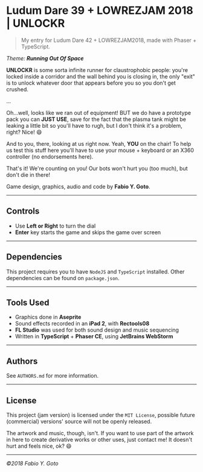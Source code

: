# Ludum Dare 39 + LOWREZJAM 2018 | UNLOCKR

> My entry for Ludum Dare 42 + LOWREZJAM2018, made with Phaser + TypeScript.

_Theme: **Running Out Of Space**_

**UNLOCKR** is some sorta infinite runner for claustrophobic people: you're locked inside a corridor and the wall behind you is closing in, the only "exit" is to unlock whatever door that appears before you so you don't get crushed.

...

Oh...well, looks like we ran out of equipment! BUT we do have a prototype pack you can **JUST USE**, save for the fact that the plasma tank might be leaking a little bit so you'll have to rugh, but I don't think it's a problem, right? Nice! :smile:

And to you, there, looking at us right now. Yeah, **YOU** on the chair! To help us test this stuff here you'll have to use your mouse + keyboard or an X360 controller (no endorsements here).

That's it! We're counting on you! Our bots won't hurt you (too much), but don't die in there!

Game design, graphics, audio and code by **Fabio Y. Goto**.

----------------------------------------------------------------------

## Controls

- Use **Left or Right** to turn the dial
- **Enter** key starts the game and skips the game over screen

----------------------------------------------------------------------

## Dependencies

This project requires you to have `NodeJS` and `TypeScript` installed. Other dependencies can be found on `package.json`.

----------------------------------------------------------------------

## Tools Used

- Graphics done in **Aseprite**
- Sound effects recorded in an **iPad 2**, with **Rectools08**
- **FL Studio** was used for both sound design and music sequencing
- Written in **TypeScript** + **Phaser CE**, using **JetBrains WebStorm**

----------------------------------------------------------------------

## Authors

See `AUTHORS.md` for more information.

----------------------------------------------------------------------

## License

This project (jam version) is licensed under the `MIT License`, possible future (commercial) versions' source will not be openly released. 

The artwork and music, though, isn't. If you want to use part of the artwork in here to create derivative works or other uses, just contact me! It doesn't hurt and feels nice, ok? :smile:

----------------------------------------------------------------------

_©2018 Fabio Y. Goto_
